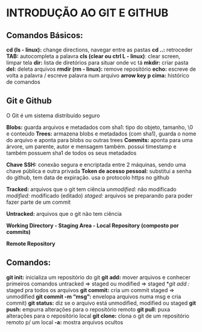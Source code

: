 # INTRODUÇÃO AO GIT E GITHUB

## Comandos Básicos:

**cd (ls - linux):** change directions, navegar entre as pastas
   **cd ..:** retroceder
**TAB:** autocompleta a palavra 
**cls (clear ou ctrl L - linux)**: clear screen, limpar tela
**dir:** lista de diretórios para situar onde vc tá
**mkdir:** criar pasta 
**del:** deleta arquivos
**rmdir (rm - linux):** remove repositório
**echo:** escreve de volta a palavra /  escreve palavra num arquivo
**arrow key p cima:** histórico de comandos

## Git e Github

O Git é um sistema distribuído seguro

**Blobs:** guarda arquivos e metadados com sha1: tipo do objeto, tamanho, \0 e conteúdo
**Trees:** armazena blobs e metadados (com sha1), guarda o nome do arquivo e aponta para blobs ou outras trees
**Commits:** aponta para uma árvore, um parente, autor e mensagem também. possui timestamp e também possuem sha1 de todos os seus metadados

**Chave SSH:** conexão segura e encriptada entre 2 máquinas, sendo uma chave pública e outra privada
**Token de acesso pessoal:** substitui a senha do github, tem data de expiração. usa o protocolo https no github

**Tracked:** arquivos que o git tem ciência
  *unmodified:* não modificado
  *modified:* modificado (editado)
  *staged:* arquivos se preparando para poder fazer parte de um commit

**Untracked:** arquivos que o git não tem ciência

**Working Directory - Staging Area - Local Repository (composto por commits)** 

**Remote Repository**  

## Comandos:

**git init:** inicializa um repositório do git
**git add:** mover arquivos e conhecer primeiros comandos
  untracked => staged ou modified => staged
**git add *:** staged pra todos os arquivos
**git commit:** cria um commit
  staged => unmodified                                                                                                  **git commit -m “msg”:** envelopa arquivos numa msg e cria commit)
**git status:** diz se o arquivo está unmodified, modified ou staged
**git push:** empurra alterações para o repositório remoto
**git pull:** puxa alterações para o repositório local
**git clone:** clona o git de um repositório remoto p/ um local
**-a:** mostra arquivos ocultos

